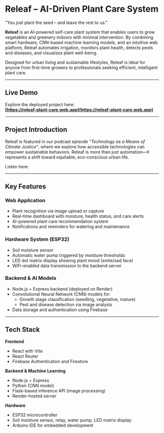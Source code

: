 # Releaf – AI-Driven Plant Care System

"You just plant the seed – and leave the rest to us."

**Releaf** is an AI-powered self-care plant system that enables users to grow vegetables and greenery indoors with minimal intervention. By combining smart hardware, CNN-based machine learning models, and an intuitive web platform, Releaf automates irrigation, monitors plant health, detects pests and diseases, and visualizes plant well-being.

Designed for urban living and sustainable lifestyles, Releaf is ideal for anyone from first-time growers to professionals seeking efficient, intelligent plant care.

---

## Live Demo

Explore the deployed project here:  
**[https://releaf-plant-care.web.app](https://releaf-plant-care.web.app)**

---

## Project Introduction

Releaf is featured in our podcast episode *"Technology as a Means of Climate Justice"*, where we explore how accessible technologies can empower sustainable behaviors. Releaf is more than just automation—it represents a shift toward equitable, eco-conscious urban life.

Listen here:

---

## Key Features

### Web Application
- Plant recognition via image upload or capture
- Real-time dashboard with moisture, health status, and care alerts
- AI-powered plant care recommendation system
- Notifications and reminders for watering and maintenance

### Hardware System (ESP32)
- Soil moisture sensor
- Automatic water pump triggered by moisture thresholds
- LED dot matrix display showing plant mood (smile/sad face)
- WiFi-enabled data transmission to the backend server

### Backend & AI Models
- Node.js + Express backend (deployed on Render)
- Convolutional Neural Network (CNN) models for:
  - Growth stage classification (seedling, vegetative, mature)
  - Pest and disease detection via image analysis
- Data storage and authentication using Firebase

---

## Tech Stack

**Frontend**
- React with Vite
- React Router
- Firebase Authentication and Firestore


**Backend & Machine Learning**
- Node.js + Express
- Python (CNN model)
- Flask-based inference API (image processing)
- Render-hosted server

**Hardware**
- ESP32 microcontroller
- Soil moisture sensor, relay, water pump, LED matrix display
- Arduino IDE for embedded development






